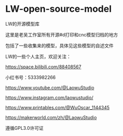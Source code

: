 # LW-open-source-model
LW的开源模型库

这里是老吴工作室所有开源#d打印和cnc模型归档的地方

包括了一些收集来的模型，具体见这些模型的自述文件


LW的一些个人主页，欢迎关注：

https://space.bilibili.com/88408567

小红书号：5333982266

https://www.youtube.com/@LaowuStudio

https://www.instagram.com/laowustudio/

https://www.printables.com/@WuOscar_1144345

https://makerworld.com/zh/@LaowuStudio

遵循GPL3.0许可证

